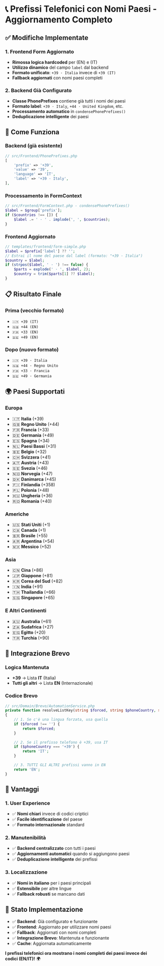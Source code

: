 # 📞 Prefissi Telefonici con Nomi Paesi - Aggiornamento Completo

## ✅ **Modifiche Implementate**

### **1. Frontend Form Aggiornato**
- **Rimossa logica hardcoded** per (EN) e (IT)
- **Utilizzo dinamico** del campo `label` dal backend
- **Formato unificato**: `+39 · Italia` invece di `+39 (IT)`
- **Fallback aggiornati** con nomi paesi completi

### **2. Backend Già Configurato**
- **Classe PhonePrefixes** contiene già tutti i nomi dei paesi
- **Formato label**: `+39 · Italy`, `+44 · United Kingdom`, etc.
- **Processamento automatico** in `condensePhonePrefixes()`
- **Deduplicazione intelligente** dei paesi

## 🔧 **Come Funziona**

### **Backend (già esistente)**
```php
// src/Frontend/PhonePrefixes.php
[
    'prefix' => '+39',
    'value' => '39',
    'language' => 'IT',
    'label' => '+39 · Italy',
],
```

### **Processamento in FormContext**
```php
// src/Frontend/FormContext.php - condensePhonePrefixes()
$label = $group['prefix'];
if ($countries !== []) {
    $label .= ' · ' . implode(', ', $countries);
}
```

### **Frontend Aggiornato**
```php
// templates/frontend/form-simple.php
$label = $prefix['label'] ?? '';
// Estrai il nome del paese dal label (formato: "+39 · Italia")
$country = $label;
if (strpos($label, ' · ') !== false) {
    $parts = explode(' · ', $label, 2);
    $country = trim($parts[1] ?? $label);
}
```

## 📋 **Risultato Finale**

### **Prima (vecchio formato)**
- `🇮🇹 +39 (IT)`
- `🇬🇧 +44 (EN)`
- `🇫🇷 +33 (EN)`
- `🇩🇪 +49 (EN)`

### **Dopo (nuovo formato)**
- `🇮🇹 +39 · Italia`
- `🇬🇧 +44 · Regno Unito`
- `🇫🇷 +33 · Francia`
- `🇩🇪 +49 · Germania`

## 🌍 **Paesi Supportati**

### **Europa**
- 🇮🇹 **Italia** (+39)
- 🇬🇧 **Regno Unito** (+44)
- 🇫🇷 **Francia** (+33)
- 🇩🇪 **Germania** (+49)
- 🇪🇸 **Spagna** (+34)
- 🇳🇱 **Paesi Bassi** (+31)
- 🇧🇪 **Belgio** (+32)
- 🇨🇭 **Svizzera** (+41)
- 🇦🇹 **Austria** (+43)
- 🇸🇪 **Svezia** (+46)
- 🇳🇴 **Norvegia** (+47)
- 🇩🇰 **Danimarca** (+45)
- 🇫🇮 **Finlandia** (+358)
- 🇵🇱 **Polonia** (+48)
- 🇭🇺 **Ungheria** (+36)
- 🇷🇴 **Romania** (+40)

### **Americhe**
- 🇺🇸 **Stati Uniti** (+1)
- 🇨🇦 **Canada** (+1)
- 🇧🇷 **Brasile** (+55)
- 🇦🇷 **Argentina** (+54)
- 🇲🇽 **Messico** (+52)

### **Asia**
- 🇨🇳 **Cina** (+86)
- 🇯🇵 **Giappone** (+81)
- 🇰🇷 **Corea del Sud** (+82)
- 🇮🇳 **India** (+91)
- 🇹🇭 **Thailandia** (+66)
- 🇸🇬 **Singapore** (+65)

### **E Altri Continenti**
- 🇦🇺 **Australia** (+61)
- 🇿🇦 **Sudafrica** (+27)
- 🇪🇬 **Egitto** (+20)
- 🇹🇷 **Turchia** (+90)

## 🔄 **Integrazione Brevo**

### **Logica Mantenuta**
- **+39** → Lista **IT** (Italia)
- **Tutti gli altri** → Lista **EN** (Internazionale)

### **Codice Brevo**
```php
// src/Domain/Brevo/AutomationService.php
private function resolveListKey(string $forced, string $phoneCountry, string $pageLanguage): string
{
    // 1. Se c'è una lingua forzata, usa quella
    if ($forced !== '') {
        return $forced;
    }
    
    // 2. Se il prefisso telefono è +39, usa IT
    if ($phoneCountry === '+39') {
        return 'IT';
    }
    
    // 3. TUTTI GLI ALTRI prefissi vanno in EN
    return 'EN';
}
```

## 🎯 **Vantaggi**

### **1. User Experience**
- ✅ **Nomi chiari** invece di codici criptici
- ✅ **Facile identificazione** del paese
- ✅ **Formato internazionale** standard

### **2. Manutenibilità**
- ✅ **Backend centralizzato** con tutti i paesi
- ✅ **Aggiornamenti automatici** quando si aggiungono paesi
- ✅ **Deduplicazione intelligente** dei prefissi

### **3. Localizzazione**
- ✅ **Nomi in italiano** per i paesi principali
- ✅ **Estensibile** per altre lingue
- ✅ **Fallback robusti** se mancano dati

## 🚀 **Stato Implementazione**

- ✅ **Backend**: Già configurato e funzionante
- ✅ **Frontend**: Aggiornato per utilizzare nomi paesi
- ✅ **Fallback**: Aggiornati con nomi completi
- ✅ **Integrazione Brevo**: Mantenuta e funzionante
- ✅ **Cache**: Aggiornata automaticamente

**I prefissi telefonici ora mostrano i nomi completi dei paesi invece dei codici (EN/IT)!** 🌍
